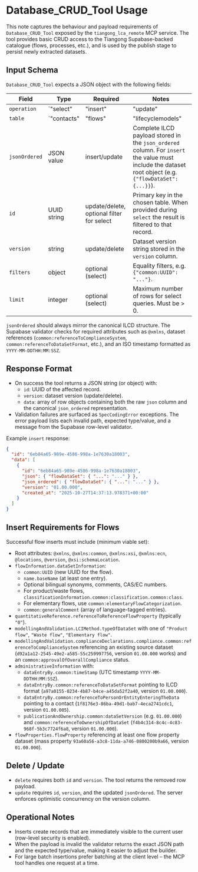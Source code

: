 # Database_CRUD_Tool Usage

This note captures the behaviour and payload requirements of `Database_CRUD_Tool` exposed by the `tiangong_lca_remote` MCP service. The tool provides basic CRUD access to the Tiangong Supabase-backed catalogue (flows, processes, etc.), and is used by the publish stage to persist newly extracted datasets.

## Input Schema

`Database_CRUD_Tool` expects a JSON object with the following fields:

| Field | Type | Required | Notes |
| --- | --- | --- | --- |
| `operation` | `"select" | "insert" | "update" | "delete"` | ✓ | Determines CRUD action. |
| `table` | `"contacts" | "flows" | "lifecyclemodels" | "processes" | "sources"` | ✓ | Target Supabase table. |
| `jsonOrdered` | JSON value | insert/update | Complete ILCD payload stored in the `json_ordered` column. For `insert` the value must include the dataset root object (e.g. `{"flowDataSet": {...}}`). |
| `id` | UUID string | update/delete, optional filter for select | Primary key in the chosen table. When provided during `select` the result is filtered to that record. |
| `version` | string | update/delete | Dataset version string stored in the `version` column. |
| `filters` | object | optional (select) | Equality filters, e.g. `{"common:UUID": "..."}`. |
| `limit` | integer | optional (select) | Maximum number of rows for select queries. Must be > 0. |

`jsonOrdered` should always mirror the canonical ILCD structure. The Supabase validator checks for required attributes such as `@xmlns`, dataset references (`common:referenceToComplianceSystem`, `common:referenceToDataSetFormat`, etc.), and an ISO timestamp formatted as `YYYY-MM-DDTHH:MM:SSZ`.

## Response Format

- On success the tool returns a JSON string (or object) with:
  - `id`: UUID of the affected record.
  - `version`: dataset version (update/delete).
  - `data`: array of row objects containing both the raw `json` column and the canonical `json_ordered` representation.
- Validation failures are surfaced as `SpecCodingError` exceptions. The error payload lists each invalid path, expected type/value, and a message from the Supabase row-level validator.

Example `insert` response:

```json
{
  "id": "6eb84a65-989e-4586-998a-1e7630a18003",
  "data": [
    {
      "id": "6eb84a65-989e-4586-998a-1e7630a18003",
      "json": { "flowDataSet": { "...": "..." } },
      "json_ordered": { "flowDataSet": { "...": "..." } },
      "version": "01.00.000",
      "created_at": "2025-10-27T14:37:13.978371+00:00"
    }
  ]
}
```

## Insert Requirements for Flows

Successful flow inserts must include (minimum viable set):

- Root attributes: `@xmlns`, `@xmlns:common`, `@xmlns:xsi`, `@xmlns:ecn`, `@locations`, `@version`, `@xsi:schemaLocation`.
- `flowInformation.dataSetInformation`:
  - `common:UUID` (new UUID for the flow).
  - `name.baseName` (at least one entry).
  - Optional bilingual synonyms, comments, CAS/EC numbers.
  - For product/waste flows, `classificationInformation.common:classification.common:class`.
  - For elementary flows, use `common:elementaryFlowCategorization`.
  - `common:generalComment` (array of language-tagged entries).
- `quantitativeReference.referenceToReferenceFlowProperty` (typically `"0"`).
- `modellingAndValidation.LCIMethod.typeOfDataSet` with one of `"Product flow"`, `"Waste flow"`, `"Elementary flow"`.
- `modellingAndValidation.complianceDeclarations.compliance.common:referenceToComplianceSystem` referencing an existing source dataset (`d92a1a12-2545-49e2-a585-55c259997756`, version `01.00.000` works) and an `common:approvalOfOverallCompliance` status.
- `administrativeInformation` with:
  - `dataEntryBy.common:timeStamp` (UTC timestamp `YYYY-MM-DDTHH:MM:SSZ`).
  - `dataEntryBy.common:referenceToDataSetFormat` pointing to ILCD format (`a97a0155-0234-4b87-b4ce-a45da52f2a40`, version `01.00.000`).
  - `dataEntryBy.common:referenceToPersonOrEntityEnteringTheData` pointing to a contact (`1f8176e3-86ba-49d1-bab7-4eca2741cdc1`, version `01.00.005`).
  - `publicationAndOwnership.common:dataSetVersion` (e.g. `01.00.000`) and `common:referenceToOwnershipOfDataSet` (`f4b4c314-8c4c-4c83-968f-5b3c7724f6a8`, version `01.00.000`).
- `flowProperties.flowProperty` referencing at least one flow property dataset (mass property `93a60a56-a3c8-11da-a746-0800200b9a66`, version `01.00.000`).

## Delete / Update

- `delete` requires both `id` and `version`. The tool returns the removed row payload.
- `update` requires `id`, `version`, and the updated `jsonOrdered`. The server enforces optimistic concurrency on the version column.

## Operational Notes

- Inserts create records that are immediately visible to the current user (row-level security is enabled).
- When the payload is invalid the validator returns the exact JSON path and the expected type/value, making it easier to adjust the builder.
- For large batch insertions prefer batching at the client level – the MCP tool handles one request at a time.
